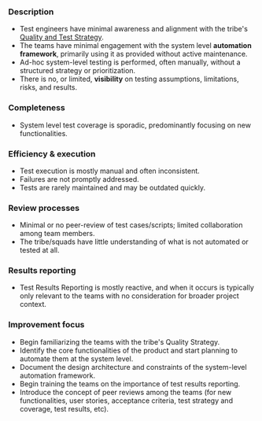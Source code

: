 ### Description

-   Test engineers have minimal awareness and alignment with the tribe's [Quality and Test Strategy](../../../quality-strategy/resources/02-quality-strategy-template.md).
-   The teams have minimal engagement with the system level **automation framework**, primarily using it as provided without active maintenance.
-   Ad-hoc system-level testing is performed, often manually, without a structured strategy or prioritization.
-   There is no, or limited, **visibility** on testing assumptions, limitations, risks, and results.

### Completeness

-   System level test coverage is sporadic, predominantly focusing on new functionalities.

### Efficiency & execution

-   Test execution is mostly manual and often inconsistent.
-   Failures are not promptly addressed.
-   Tests are rarely maintained and may be outdated quickly.

### Review processes

-   Minimal or no peer-review of test cases/scripts; limited collaboration among team members.
-   The tribe/squads have little understanding of what is not automated or tested at all.

### Results reporting

-   Test Results Reporting is mostly reactive, and when it occurs is typically only relevant to the teams with no consideration for broader project context.

### Improvement focus

-   Begin familiarizing the teams with the tribe's Quality Strategy.
-   Identify the core functionalities of the product and start planning to automate them at the system level.
-   Document the design architecture and constraints of the system-level automation framework.
-   Begin training the teams on the importance of test results reporting.
-   Introduce the concept of peer reviews among the teams (for new functionalities, user stories, acceptance criteria, test strategy and coverage, test results, etc).
